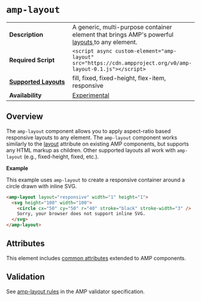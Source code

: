 <!---
Copyright 2016 The AMP HTML Authors. All Rights Reserved.

Licensed under the Apache License, Version 2.0 (the "License");
you may not use this file except in compliance with the License.
You may obtain a copy of the License at

      http://www.apache.org/licenses/LICENSE-2.0

Unless required by applicable law or agreed to in writing, software
distributed under the License is distributed on an "AS-IS" BASIS,
WITHOUT WARRANTIES OR CONDITIONS OF ANY KIND, either express or implied.
See the License for the specific language governing permissions and
limitations under the License.
-->

# <a name="amp-layout"></a> `amp-layout`

<table>
  <tr>
    <td width="40%"><strong>Description</strong></td>
    <td>A generic, multi-purpose container element that brings AMP's powerful <a href="https://www.ampproject.org/docs/guides/responsive/control_layout#the-layout-attribute">layouts </a> to any element.</td>
  </tr>
  <tr>
    <td width="40%"><strong>Required Script</strong></td>
    <td><code>&lt;script async custom-element="amp-layout" src="https://cdn.ampproject.org/v0/amp-layout-0.1.js">&lt;/script></code></td>
  </tr>
  <tr>
    <td class="col-fourty"><strong><a href="https://www.ampproject.org/docs/guides/responsive/control_layout.html">Supported Layouts</a></strong></td>
    <td>fill, fixed, fixed-height, flex-item, responsive</td>
  </tr>
  <tr>
    <td width="40%"><strong>Availability</strong></td>
    <td><a href="https://www.ampproject.org/docs/reference/experimental.html">Experimental</a></td>
  </tr> 
</table>

## Overview

The `amp-layout` component allows you to apply aspect-ratio based responsive layouts to any element. The `amp-layout` component works similarly to the [layout](https://www.ampproject.org/docs/guides/responsive/control_layout#the-layout-attribute) attribute on existing AMP components, but supports any HTML markup as children. Other supported layouts all work with `amp-layout` (e.g., fixed-height, fixed, etc.).

**Example**

This example uses `amp-layout` to create a responsive container around a circle drawn with inline SVG.

```html
<amp-layout layout="responsive" width="1" height="1">
  <svg height="100" width="100">
    <circle cx="50" cy="50" r="40" stroke="black" stroke-width="3" />
    Sorry, your browser does not support inline SVG.  
  </svg> 
</amp-layout>
```
## Attributes

This element includes [common attributes](https://www.ampproject.org/docs/reference/common_attributes) extended to AMP components.

## Validation

See [amp-layout rules](https://github.com/ampproject/amphtml/blob/master/extensions/amp-layout/validator-amp-layout.protoascii) in the AMP validator specification.
